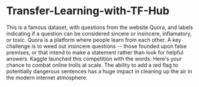 # Transfer-Learning-with-TF-Hub

This is a famous dataset, with questions from the website Quora, and labels indicating if a question can be considered sincere or insincere, inflamatory, or toxic. Quora is a platform where people learn from each other. A key challenge is to weed out insincere questions -- those founded upon false premises, or that intend to make a statement rather than look for helpful answers. Kaggle launched this competition with the words: Here's your chance to combat online trolls at scale. The ability to add a red flag to potentially dangerous sentences has a huge impact in cleaning up the air in the modern internet atmosphere.
